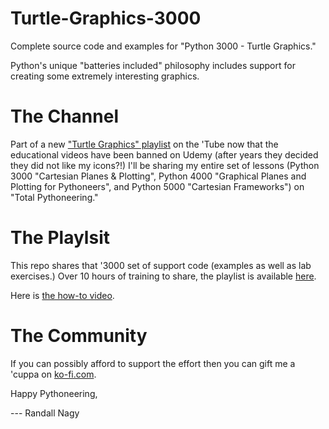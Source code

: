 # Turtle-Graphics-3000
Complete source code and examples for "Python 3000 - Turtle Graphics."

Python's unique "batteries included" philosophy includes support for creating some extremely interesting graphics.

# The Channel
Part of a new ["Turtle Graphics" playlist](https://www.youtube.com/@TotalPythoneering) on the 'Tube now that the educational videos have been banned on Udemy (after years they decided they did not like my icons?!) I'll be sharing my entire set of lessons (Python 3000 "Cartesian Planes & Plotting", Python 4000 "Graphical Planes and Plotting for Pythoneers", and Python 5000 "Cartesian Frameworks") on "Total Pythoneering."

# The Playlsit
This repo shares that '3000 set of support code (examples as well as lab exercises.) Over 10 hours of training to share, the playlist is available [here](https://youtu.be/trtr0Fv97jM?si=qBP_SVgeY1rJX2UU).

Here is [the how-to video](https://youtu.be/fARxiPCnfzA?si=4id9dZ0kjPtOdIgP).

# The Community
If you can possibly afford to support the effort then you can gift me a 'cuppa on [ko-fi.com](https://ko-fi.com/randallnagy).


Happy Pythoneering,

--- Randall Nagy

